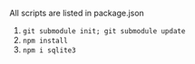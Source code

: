 All scripts are listed in package.json
1. `git submodule init; git submodule update`
2. `npm install`
3. `npm i sqlite3`